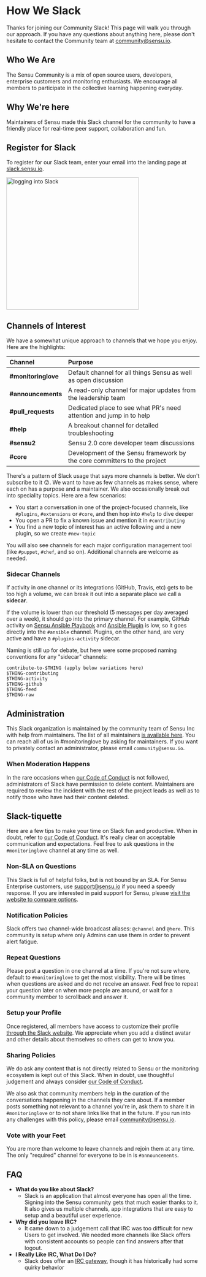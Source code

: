 # How We Slack

Thanks for joining our Community Slack! This page will walk you through our approach. If you have any questions about anything here, please don't hesitate to contact the Community team at [community@sensu.io](mailto:community@sensu.io).

## Who We Are

The Sensu Community is a mix of open source users, developers, enterprise customers and monitoring enthusiasts. We encourage all members to participate in the collective learning happening everyday.

## Why We're here

Maintainers of Sensu made this Slack channel for the community to have a friendly place for real-time peer support, collaboration and fun.

## Register for Slack

To register for our Slack team, enter your email into the landing page at [slack.sensu.io](http://slack.sensu.io).

[<img width="345" alt="logging into Slack" src="https://user-images.githubusercontent.com/1744971/30298337-d5df6e5c-96ff-11e7-924d-8cec16c6c613.png">](http://slack.sensu.io)

## Channels of Interest

We have a somewhat unique approach to channels that we hope you enjoy. Here are the highlights:

| Channel             | Purpose                                                                  |
|:--------------------|:-------------------------------------------------------------------------|
| **#monitoringlove** | Default channel for all things Sensu as well as open discussion          |
| **#announcements**  | A read-only channel for major updates from the leadership team           |
| **#pull_requests**  | Dedicated place to see what PR's need attention and jump in to help      |
| **#help**           | A breakout channel for detailed troubleshooting                          |
| **#sensu2**         | Sensu 2.0 core developer team discussions                                |      
| **#core**           | Development of the Sensu framework by the core committers to the project |

There's a pattern of Slack usage that says more channels is better. We don't subscribe to it 😛. We want to have as few channels as makes sense, where each on has a purpose and a maintainer. We also occasionally break out into speciality topics. Here are a few scenarios:

* You start a conversation in one of the project-focused channels, like `#plugins`, `#extensions` or `#core`, and then hop into `#help` to dive deeper
* You open a PR to fix a known issue and mention it in `#contributing`
* You find a new topic of interest has an active following and a new plugin, so we create `#new-topic`

You will also see channels for each major configuration management tool (like `#puppet`, `#chef`, and so on). Additional channels are welcome as needed.

### Sidecar Channels

If activity in one channel or its integrations (GitHub, Travis, etc) gets to be too high a volume, we can break it out into a separate place we call a **sidecar**.

If the volume is lower than our threshold (5 messages per day averaged over a week), it should go into the primary channel. For example, GitHub activity on [Sensu Ansible Playbook](https://github.com/sensu/sensu-ansible) and [Ansible Plugin](https://github.com/sensu-plugins/sensu-plugins-ansible) is low, so it goes directly into the `#ansible` channel. Plugins, on the other hand, are very active and have a `#plugins-activity` sidecar.

Naming is still up for debate, but here were some proposed naming conventions for any "sidecar" channels:

    contribute-to-$THING (apply below variations here)
    $THING-contributing
    $THING-activity
    $THING-github
    $THING-feed
    $THING-raw

## Administration

This Slack organization is maintained by the community team of Sensu Inc with help from maintainers. The list of all maintainers [is available here](README.md). You can reach all of us in #monitoringlove by asking for maintainers. If you want to privately contact an administrator, please email `community@sensu.io`.

### When Moderation Happens

In the rare occasions when [our Code of Conduct](https://sensuapp.org/conduct) is not followed, administrators of Slack have permission to delete content. Maintainers are required to review the incident with the rest of the project leads as well as to notify those who have had their content deleted.

## Slack-tiquette

Here are a few tips to make your time on Slack fun and productive. When in doubt, refer to [our Code of Conduct](https://sensuapp.org/conduct). It's really clear on acceptable communication and expectations. Feel free to ask questions in the `#monitoringlove` channel at any time as well.

### Non-SLA on Questions

This Slack is full of helpful folks, but is not bound by an SLA. For Sensu Enterprise customers, use [support@sensu.io](mailto:support@sensu.io) if you need a speedy response. If you are interested in paid support for Sensu, please [visit the website to compare options](https://sensuapp.org/support#compare).

### Notification Policies

Slack offers two channel-wide broadcast aliases: `@channel` and `@here`. This community is setup where only Admins can use them in order to prevent alert fatigue.

### Repeat Questions

Please post a question in one channel at a time. If you're not sure where, default to `#monitoringlove` to get the most visibility. There will be times when questions are asked and do not receive an answer. Feel free to repeat your question later on when more people are around, or wait for a community member to scrollback and answer it.

### Setup your Profile

Once registered, all members have access to customize their profile [through the Slack
website](https://sensucommunity.slack.com/account/profile). We appreciate when you add a distinct avatar and other details about themselves so others can get to know you.

### Sharing Policies

We do ask any content that is not directly related to Sensu or the monitoring ecosystem is kept out of this Slack. When in doubt, use thoughtful judgement and always consider [our Code of Conduct](https://sensuapp.org/conduct).

We also ask that community members help in the curation of the conversations happening in the channels they care about. If a member posts something not relevant to a channel you're in, ask them to share it in `#monitoringlove` or to not share links like that in the future. If you run into any challenges with this policy, please email [community@sensu.io](mailto:community@sensu.io).

### Vote with your Feet

You are more than welcome to leave channels and rejoin them at any time. The only "required" channel for everyone to be in is `#announcements`.

## FAQ

* **What do you like about Slack?**
  * Slack is an application that almost everyone has open all the time. Signing into the Sensu community gets that much easier thanks to it. It also gives us multiple channels, app integrations that are easy to setup and a beautiful user experience.
* **Why did you leave IRC?**
  * It came down to a judgement call that IRC was too difficult for new Users to get involved. We needed more channels like Slack offers with consistent accounts so people can find answers after that logout.  
* **I Really Like IRC, What Do I Do?**
  * Slack does offer an [IRC gateway](https://get.slack.help/hc/en-us/articles/201727913-Connecting-to-Slack-over-IRC-and-XMPP),
though it has historically had some quirky behavior

